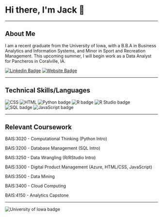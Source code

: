 # Hi there, I'm Jack 👋

---

## About Me

I am a recent graduate from the University of Iowa, with a B.B.A in Business Analytics and Information Systems, and Minor in Sport and Recreation Management. This upcoming summer, I will begin work as a Data Analyst for Pancheros in Coralville, IA.

[![Linkedin Badge](https://img.shields.io/badge/-LinkedIn-0e76a8?style=flat-square&logo=Linkedin&logoColor=white)](https://www.linkedin.com/in/jack-glenn-profile/) 
[![Website Badge](https://img.shields.io/badge/Website-3b5998?style=flat-square&logo=google-chrome&logoColor=white)](https://jackglenn.me/)

---

## Technical Skills/Languages
![CSS](https://img.shields.io/badge/CSS3-1572B6?style=for-the-badge&logo=css3&logoColor=white)
![HTML](https://img.shields.io/badge/HTML5-E34F26?style=for-the-badge&logo=html5&logoColor=white)
![Python badge](https://img.shields.io/static/v1?message=Python&logo=Python&labelColor=3776AB&color=3776AB&logoColor=white&label=%20&style=for-the-badge)
![R badge](https://img.shields.io/static/v1?message=R%20programming&logo=R&logoColor=3776AB&label&style=for-the-badge&color=eee)
![R Studio badge](https://img.shields.io/static/v1?message=R%20Studio&logo=RStudio&labelColor=75AADB&color=75AADB&logoColor=white&label=%20&style=for-the-badge)
![SQL badge](https://img.shields.io/badge/SQL-316192?style=for-the-badge&logo=postgresql&logoColor=white)
![JavaScript badge](https://img.shields.io/badge/JavaScript-F7DF1E?style=for-the-badge&logo=javascript&logoColor=black)


--- 

## Relevant Coursework

BAIS:3020	-   Computational Thinking (Python Intro)

BAIS:3200	-   Database Management (SQL Intro)

BAIS:3250	-   Data Wrangling (R/RStudio Intro)

BAIS:3300   -   Digital Product Management (Azure, HTML/CSS, JavaScript)

BAIS:3500   -  Data Mining 

BAIS:3400  -  Cloud Computing 

BAIS:4150 - Analytics Capstone

---

![University of Iowa badge](https://img.shields.io/static/v1?message=Hawks!!&labelColor=000000&color=FFCD00&label=Go&style=for-the-badge)

